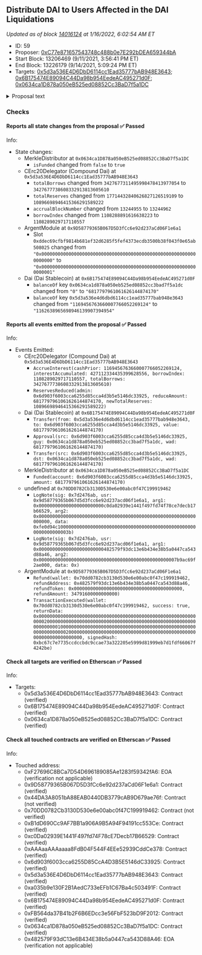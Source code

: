## Distribute DAI to Users Affected in the DAI Liquidations

_Updated as of block [14016124](https://etherscan.io/block/14016124) at 1/16/2022, 6:02:54 AM ET_

- ID: 59
- Proposer: [0xC77e871657543748c488b0e7E292bDEA659344bA](https://etherscan.io/address/0xC77e871657543748c488b0e7E292bDEA659344bA)
- Start Block: 13206469 (9/11/2021, 3:56:41 PM ET)
- End Block: 13226179 (9/14/2021, 5:09:24 PM ET)
- Targets: [0x5d3a536E4D6DbD6114cc1Ead35777bAB948E3643](https://etherscan.io/address/0x5d3a536E4D6DbD6114cc1Ead35777bAB948E3643#code); [0x6B175474E89094C44Da98b954EedeAC495271d0F](https://etherscan.io/address/0x6B175474E89094C44Da98b954EedeAC495271d0F#code); [0x0634ca1D878a050eB525ed08852Cc3BaD7f5a1DC](https://etherscan.io/address/0x0634ca1D878a050eB525ed08852Cc3BaD7f5a1DC#code)

<details>
  <summary>Proposal text</summary>

> # Distribute DAI to Users Affected in the DAI Liquidations
> **Background**  
> This proposal seeks to compensate users affected by the [unexpected increase](https://www.comp.xyz/t/dai-liquidation-event/642) in the DAI price to $1.30 on Coinbase Pro on November 26th, 2020. A total of 85,222,475 DAI was repaid on 11/26/20. Applying the 8% liquidation penalty, this proposal would pay out a total of 6,817,798 DAI from the 16.4 million DAI in the market [reserve](https://compound.finance/markets/DAI).
> 
> Thank you to the Compound community and investors for the weeks of feedback, iteration and discussions that have helped craft this proposal.
> 
> **Code Mechanics**  
> This proposal utilizes a slightly modified version of the  [merkle distributor](https://github.com/arr00/compound-compensation-proposal)  used for the airdrop of Uniswap’s UNI token. The merkle tree contains the [addresses of those affected](https://github.com/arr00/compound-compensation-proposal/blob/master/scripts/generateAddressBalances.js) by the liquidation event, and was reconciled and analyzed against on-chain data from around the time of the liquidation event (block bounds 11332733 to 11335286).
> 
> A relayer will claim the merkle drop for each wallet according to the distributor and distribute the DAI to user’s wallets. Users do not need to interact with any contract to claim this DAI.
> 
> [@arr00](https://www.comp.xyz/u/arr00)/[arr00](https://github.com/arr00/)  is the core contributor to the code.
> 
> **Next steps:**  If you support this proposal, you can delegate COMP to this autonomous proposal.
> 
> To view the full forum post, [see here](https://www.comp.xyz/t/proposal-distribute-dai-to-users-affected-by-dai-liquidations/2110).
> 
</details>

### Checks
#### Reports all state changes from the proposal ✅ Passed
  




Info:
- State changes:
    - MerkleDistributor at `0x0634ca1D878a050eB525ed08852Cc3BaD7f5a1DC`
        - `isFunded` changed from `false` to `true`
    - CErc20Delegator (Compound Dai) at `0x5d3a536E4D6DbD6114cc1Ead35777bAB948E3643`
        - `totalBorrows` changed from `3427677311495998478413977054` to `3427677738608332913813605610`
        - `totalReserves` changed from `17714432840626827126519109` to `10896698946415366291589222`
        - `accrualBlockNumber` changed from `13244955` to `13244962`
        - `borrowIndex` changed from `1108288891616638223` to `1108289029717110557`
    - ArgentModule at `0x9D58779365B067D5D3fCc6e92d237aCd06F1e6a1`
        - Slot `0xddec69cfbf9814b681ef32d6285f5fef4373ecdb3500b38f043f0e65ab508025` changed from `"0x0000000000000000000000000000000000000000000000000000000000000000"` to `"0x0000000000000000000000000000000000000000000000000000000000000001"`
    - Dai (Dai Stablecoin) at `0x6B175474E89094C44Da98b954EedeAC495271d0F`
        - `balanceOf` key `0x0634ca1d878a050eb525ed08852cc3bad7f5a1dc` changed from `"0"` to `"6817797961061626144874170"`
        - `balanceOf` key `0x5d3a536e4d6dbd6114cc1ead35777bab948e3643` changed from `"1169456763660007766052269124"` to `"1162638965698946139907394954"`

#### Reports all events emitted from the proposal ✅ Passed
  




Info:
- Events Emitted:
    - CErc20Delegator (Compound Dai) at `0x5d3a536E4D6DbD6114cc1Ead35777bAB948E3643`
        - `AccrueInterest(cashPrior: 1169456763660007766052269124, interestAccumulated: 427112334435399628556, borrowIndex: 1108289029717110557, totalBorrows: 3427677738608332913813605610)`
        - `ReservesReduced(admin: 0x6d903f6003cca6255d85cca4d3b5e5146dc33925, reduceAmount: 6817797961061626144874170, newTotalReserves: 10896698946415366291589222)`
    - Dai (Dai Stablecoin) at `0x6B175474E89094C44Da98b954EedeAC495271d0F`
        - `Transfer(from: 0x5d3a536e4d6dbd6114cc1ead35777bab948e3643, to: 0x6d903f6003cca6255d85cca4d3b5e5146dc33925, value: 6817797961061626144874170)`
        - `Approval(src: 0x6d903f6003cca6255d85cca4d3b5e5146dc33925, guy: 0x0634ca1d878a050eb525ed08852cc3bad7f5a1dc, wad: 6817797961061626144874170)`
        - `Transfer(src: 0x6d903f6003cca6255d85cca4d3b5e5146dc33925, dst: 0x0634ca1d878a050eb525ed08852cc3bad7f5a1dc, wad: 6817797961061626144874170)`
    - MerkleDistributor at `0x0634ca1D878a050eB525ed08852Cc3BaD7f5a1DC`
        - `Funded(account: 0x6d903f6003cca6255d85cca4d3b5e5146dc33925, amount: 6817797961061626144874170)`
    - undefined at `0x70DD0782Cb3130D530e6e00abc0f47C199919462`
        - `LogNote(sig: 0x7d2476ab, usr: 0x9d58779365b067d5d3fcc6e92d237acd06f1e6a1, arg1: 0x000000000000000000000000c0da02939e1441f497fd74f78ce7decb17b66529, arg2: 0x0000000000000000000000000000000000000000000000000000000000000000, data: 0xfe0d94c1000000000000000000000000000000000000000000000000000000000000003b)`
        - `LogNote(sig: 0x7d2476ab, usr: 0x9d58779365b067d5d3fcc6e92d237acd06f1e6a1, arg1: 0x000000000000000000000000482579f93dc13e6b434e38b5a0447ca543d88a46, arg2: 0x000000000000000000000000000000000000000000000000007b9ac69f2ae000, data: 0x)`
    - ArgentModule at `0x9D58779365B067D5D3fCc6e92d237aCd06F1e6a1`
        - `Refund(wallet: 0x70dd0782cb3130d530e6e00abc0f47c199919462, refundAddress: 0x482579f93dc13e6b434e38b5a0447ca543d88a46, refundToken: 0x0000000000000000000000000000000000000000, refundAmount: 34791600000000000)`
        - `TransactionExecuted(wallet: 0x70dd0782cb3130d530e6e00abc0f47c199919462, success: true, returnData: 0x0000000000000000000000000000000000000000000000000000000000000020000000000000000000000000000000000000000000000000000000000000000100000000000000000000000000000000000000000000000000000000000000200000000000000000000000000000000000000000000000000000000000000000, signedHash: 0xbc67c7e7735ccdccbdc9ccae73a322205e5999d81999eb7d1fdf66067f4242be)`

#### Check all targets are verified on Etherscan ✅ Passed
  




Info:
- Targets:
    - 0x5d3a536E4D6DbD6114cc1Ead35777bAB948E3643: Contract (verified)
    - 0x6B175474E89094C44Da98b954EedeAC495271d0F: Contract (verified)
    - 0x0634ca1D878a050eB525ed08852Cc3BaD7f5a1DC: Contract (verified)

#### Check all touched contracts are verified on Etherscan ✅ Passed
  




Info:
- Touched address:
    - 0xF27696C8BCa7D54D696189085Ae1283f59342fA6: EOA (verification not applicable)
    - 0x9D58779365B067D5D3fCc6e92d237aCd06F1e6a1: Contract (verified)
    - 0x44DA3A8051bA88EAB0440DB3779cAB9D679ae76f: Contract (not verified)
    - 0x70DD0782Cb3130D530e6e00abc0f47C199919462: Contract (not verified)
    - 0xB1dD690Cc9AF7BB1a906A9B5A94F94191cc553Ce: Contract (verified)
    - 0xc0Da02939E1441F497fd74F78cE7Decb17B66529: Contract (verified)
    - 0xAAAaaAAAaaaa8FdB04F544F4EEe52939CddCe378: Contract (verified)
    - 0x6d903f6003cca6255D85CcA4D3B5E5146dC33925: Contract (verified)
    - 0x5d3a536E4D6DbD6114cc1Ead35777bAB948E3643: Contract (verified)
    - 0xa035b9e130F2B1AedC733eEFb1C67Ba4c503491F: Contract (verified)
    - 0x6B175474E89094C44Da98b954EedeAC495271d0F: Contract (verified)
    - 0xFB564da37B41b2F6B6EDcc3e56FbF523bD9F2012: Contract (verified)
    - 0x0634ca1D878a050eB525ed08852Cc3BaD7f5a1DC: Contract (verified)
    - 0x482579F93dC13e6B434E38b5a0447ca543D88A46: EOA (verification not applicable)
